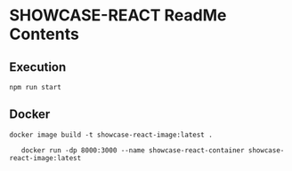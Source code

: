 # SHOWCASE-REACT ReadMe Contents

## Execution

```
npm run start
```

## Docker

```
docker image build -t showcase-react-image:latest .
```

```
   docker run -dp 8000:3000 --name showcase-react-container showcase-react-image:latest
```
